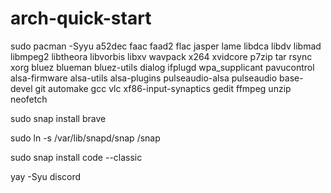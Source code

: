 # arch-quick-start


sudo pacman -Syyu a52dec faac faad2 flac jasper lame libdca libdv libmad libmpeg2 libtheora libvorbis libxv wavpack x264 xvidcore p7zip tar rsync xorg bluez blueman bluez-utils dialog ifplugd wpa_supplicant pavucontrol alsa-firmware alsa-utils alsa-plugins pulseaudio-alsa pulseaudio base-devel git automake gcc vlc xf86-input-synaptics gedit ffmpeg unzip neofetch

sudo snap install brave

sudo ln -s /var/lib/snapd/snap /snap

sudo snap install code --classic

yay -Syu discord

